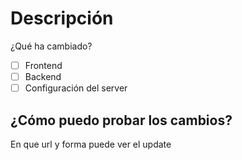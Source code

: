 # Descripción
¿Qué ha cambiado?
- [ ] Frontend
- [ ] Backend
- [ ] Configuración del server
## ¿Cómo puedo probar los cambios?
En que url y forma puede ver el update
